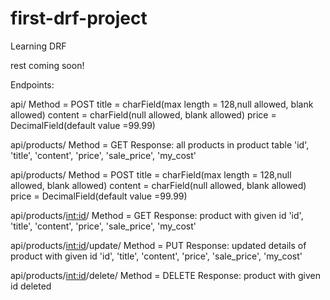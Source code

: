 # first-drf-project
Learning DRF

rest coming soon!

Endpoints:

api/
Method = POST
title = charField(max length = 128,null allowed, blank allowed)
content = charField(null allowed, blank allowed)
price = DecimalField(default value =99.99)


api/products/
Method = GET
Response: all products in product table
'id',
'title',
'content',
'price',
'sale_price',
'my_cost'

api/products/
Method = POST
title = charField(max length = 128,null allowed, blank allowed)
content = charField(null allowed, blank allowed)
price = DecimalField(default value =99.99)

api/products/<int:id>/
Method = GET
Response: product with given id
'id',
'title',
'content',
'price',
'sale_price',
'my_cost'

api/products/<int:id>/update/
Method = PUT
Response: updated details of product with given id
'id',
'title',
'content',
'price',
'sale_price',
'my_cost'

api/products/<int:id>/delete/
Method = DELETE
Response: product with given id deleted
